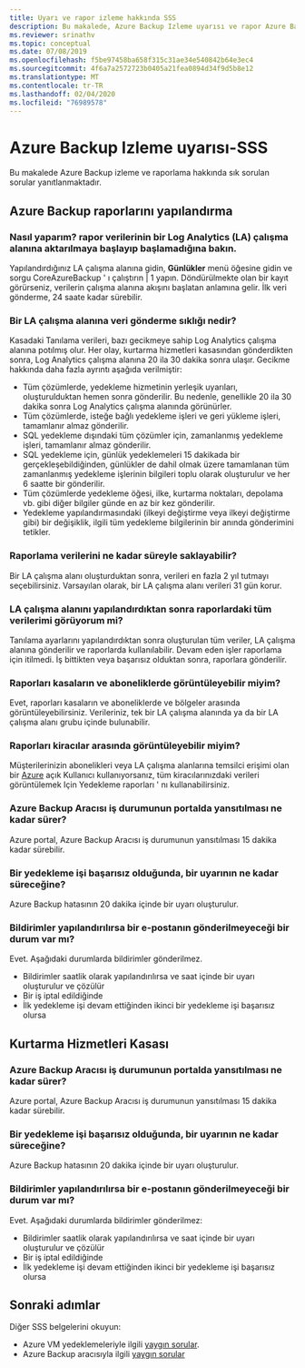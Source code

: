 ```yaml
---
title: Uyarı ve rapor izleme hakkında SSS
description: Bu makalede, Azure Backup Izleme uyarısı ve rapor Azure Backup hakkında sık sorulan soruların yanıtlarını bulun.
ms.reviewer: srinathv
ms.topic: conceptual
ms.date: 07/08/2019
ms.openlocfilehash: f5be97458ba658f315c31ae34e540842b64e3ec4
ms.sourcegitcommit: 4f6a7a2572723b0405a21fea0894d34f9d5b8e12
ms.translationtype: MT
ms.contentlocale: tr-TR
ms.lasthandoff: 02/04/2020
ms.locfileid: "76989578"
---
```

# <a name="azure-backup-monitoring-alert---faq"></a>Azure Backup Izleme uyarısı-SSS

Bu makalede Azure Backup izleme ve raporlama hakkında sık sorulan sorular yanıtlanmaktadır.

## <a name="configure-azure-backup-reports"></a>Azure Backup raporlarını yapılandırma

### <a name="how-do-i-check-if-reporting-data-has-started-flowing-into-a-log-analytics-la-workspace"></a>Nasıl yaparım? rapor verilerinin bir Log Analytics (LA) çalışma alanına aktarılmaya başlayıp başlamadığına bakın.

Yapılandırdığınız LA çalışma alanına gidin, **Günlükler** menü öğesine gidin ve sorgu CoreAzureBackup ' ı çalıştırın | 1 yapın. Döndürülmekte olan bir kayıt görürseniz, verilerin çalışma alanına akışını başlatan anlamına gelir. İlk veri gönderme, 24 saate kadar sürebilir.

### <a name="what-is-the-frequency-of-data-push-to-an-la-workspace"></a>Bir LA çalışma alanına veri gönderme sıklığı nedir?

Kasadaki Tanılama verileri, bazı gecikmeye sahip Log Analytics çalışma alanına potılmış olur. Her olay, kurtarma hizmetleri kasasından gönderdikten sonra, Log Analytics çalışma alanına 20 ila 30 dakika sonra ulaşır. Gecikme hakkında daha fazla ayrıntı aşağıda verilmiştir:

* Tüm çözümlerde, yedekleme hizmetinin yerleşik uyarıları, oluşturulduktan hemen sonra gönderilir. Bu nedenle, genellikle 20 ila 30 dakika sonra Log Analytics çalışma alanında görünürler.
* Tüm çözümlerde, isteğe bağlı yedekleme işleri ve geri yükleme işleri, tamamlanır almaz gönderilir.
* SQL yedekleme dışındaki tüm çözümler için, zamanlanmış yedekleme işleri, tamamlanır almaz gönderilir.
* SQL yedekleme için, günlük yedeklemeleri 15 dakikada bir gerçekleşebildiğinden, günlükler de dahil olmak üzere tamamlanan tüm zamanlanmış yedekleme işlerinin bilgileri toplu olarak oluşturulur ve her 6 saatte bir gönderilir.
* Tüm çözümlerde yedekleme öğesi, ilke, kurtarma noktaları, depolama vb. gibi diğer bilgiler günde en az bir kez gönderilir.
* Yedekleme yapılandırmasındaki (ilkeyi değiştirme veya ilkeyi değiştirme gibi) bir değişiklik, ilgili tüm yedekleme bilgilerinin bir anında gönderimini tetikler.

### <a name="how-long-can-i-retain-reporting-data"></a>Raporlama verilerini ne kadar süreyle saklayabilir?

Bir LA çalışma alanı oluşturduktan sonra, verileri en fazla 2 yıl tutmayı seçebilirsiniz. Varsayılan olarak, bir LA çalışma alanı verileri 31 gün korur.

### <a name="will-i-see-all-my-data-in-reports-after-i-configure-the-la-workspace"></a>LA çalışma alanını yapılandırdıktan sonra raporlardaki tüm verilerimi görüyorum mi?

 Tanılama ayarlarını yapılandırdıktan sonra oluşturulan tüm veriler, LA çalışma alanına gönderilir ve raporlarda kullanılabilir. Devam eden işler raporlama için itilmedi. İş bittikten veya başarısız olduktan sonra, raporlara gönderilir.

### <a name="can-i-view-reports-across-vaults-and-subscriptions"></a>Raporları kasaların ve aboneliklerde görüntüleyebilir miyim?

Evet, raporları kasaların ve aboneliklerde ve bölgeler arasında görüntüleyebilirsiniz. Verileriniz, tek bir LA çalışma alanında ya da bir LA çalışma alanı grubu içinde bulunabilir.

### <a name="can-i-view-reports-across-tenants"></a>Raporları kiracılar arasında görüntüleyebilir miyim?

Müşterilerinizin abonelikleri veya LA çalışma alanlarına temsilci erişimi olan bir [Azure](https://azure.microsoft.com/services/azure-lighthouse/) açık Kullanıcı kullanıyorsanız, tüm kiracılarınızdaki verileri görüntülemek Için Yedekleme raporları ' nı kullanabilirsiniz.

### <a name="how-long-does-it-take-for-the-azure-backup-agent-job-status-to-reflect-in-the-portal"></a>Azure Backup Aracısı iş durumunun portalda yansıtılması ne kadar sürer?

Azure portal, Azure Backup Aracısı iş durumunun yansıtılması 15 dakika kadar sürebilir.

### <a name="when-a-backup-job-fails-how-long-does-it-take-to-raise-an-alert"></a>Bir yedekleme işi başarısız olduğunda, bir uyarının ne kadar süreceğine?

Azure Backup hatasının 20 dakika içinde bir uyarı oluşturulur.

### <a name="is-there-a-case-where-an-email-wont-be-sent-if-notifications-are-configured"></a>Bildirimler yapılandırılırsa bir e-postanın gönderilmeyeceği bir durum var mı?

Evet. Aşağıdaki durumlarda bildirimler gönderilmez.

* Bildirimler saatlik olarak yapılandırılırsa ve saat içinde bir uyarı oluşturulur ve çözülür
* Bir iş iptal edildiğinde
* İlk yedekleme işi devam ettiğinden ikinci bir yedekleme işi başarısız olursa

## <a name="recovery-services-vault"></a>Kurtarma Hizmetleri Kasası

### <a name="how-long-does-it-take-for-the-azure-backup-agent-job-status-to-reflect-in-the-portal"></a>Azure Backup Aracısı iş durumunun portalda yansıtılması ne kadar sürer?

Azure portal, Azure Backup Aracısı iş durumunun yansıtılması 15 dakika kadar sürebilir.

### <a name="when-a-backup-job-fails-how-long-does-it-take-to-raise-an-alert"></a>Bir yedekleme işi başarısız olduğunda, bir uyarının ne kadar süreceğine?

Azure Backup hatasının 20 dakika içinde bir uyarı oluşturulur.

### <a name="is-there-a-case-where-an-email-wont-be-sent-if-notifications-are-configured"></a>Bildirimler yapılandırılırsa bir e-postanın gönderilmeyeceği bir durum var mı?

Evet. Aşağıdaki durumlarda bildirimler gönderilmez:

* Bildirimler saatlik olarak yapılandırılırsa ve saat içinde bir uyarı oluşturulur ve çözülür
* Bir iş iptal edildiğinde
* İlk yedekleme işi devam ettiğinden ikinci bir yedekleme işi başarısız olursa

## <a name="next-steps"></a>Sonraki adımlar

Diğer SSS belgelerini okuyun:

* Azure VM yedeklemeleriyle ilgili [yaygın sorular](backup-azure-vm-backup-faq.md).
* Azure Backup aracısıyla ilgili [yaygın sorular](backup-azure-file-folder-backup-faq.md)

